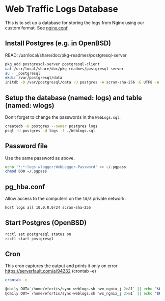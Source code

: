# Web Traffic Logs Database

This is to set up a database for storing the logs from Nginx using our custom format.
See [nginx.conf](../location-server/jails/nginx_j/usr/local/etc/nginx/nginx.conf)


## Install Postgres (e.g. in OpenBSD)
READ: /usr/local/share/doc/pkg-readmes/postgresql-server
```sh
pkg_add postgresql-server postgresql-client
cat /usr/local/share/doc/pkg-readmes/postgresql-server
su - _postgresql
mkdir /var/postgresql/data
initdb -D /var/postgresql/data -U postgres -A scram-sha-256 -E UTF8 -W
```

## Setup the database (named: logs) and table (named: wlogs)
Don’t forget to change the passwords in the `WebLogs.sql`.
```sh
createdb -U postgres --owner postgres logs
psql -U postgres -d logs -f ./WebLogs.sql
```

## Password file
Use the same password as above.
```sh
echo '*:*:logs:wlogger:WebLogger-Password' >> ~/.pgpass
chmod 600 ~/.pgpass
```

## pg_hba.conf
Allow access to the computers on the `10/8` private network.
```sh
host logs all 10.0.0.0/24 scram-sha-256
```

## Start Postgres (OpenBSD)
```sh
rcctl set postgresql status on 
rcctl start postgresql
```

## Cron
This cron captures the output and prints it only on error
https://serverfault.com/a/94232 (crontab -e)
```sh
crontab -e

@daily OUT=`/home/efortis/sync-weblogs.sh hvm_ngnix_j 2>&1` || echo "$OUT"
@daily OUT=`/home/efortis/sync-weblogs.sh hvs_ngnix_j 2>&1` || echo "$OUT"
```
